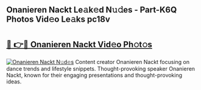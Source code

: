 ## Onanieren Nackt Le𝚊k𝚎d N𝚞𝚍es - Part-K6Q Photos Vid𝚎o Le𝚊ks pc18v

# <h2><a href="http://fba5n93.evod.top/?m=Onanieren+Nackt">🔗 👉🔴 Onanieren Nackt Vid𝚎o Ph𝚘t𝚘s</a></h2>

[![Onanieren Nackt N𝚞d𝚎s](https://i.imgur.com/8V9OHl7.gif)](http://fba5n93.evod.top/?m=Onanieren+Nackt)
Content creator Onanieren Nackt focusing on dance trends and lifestyle snippets. Thought-provoking speaker Onanieren Nackt, known for their engaging presentations and thought-provoking ideas. 
